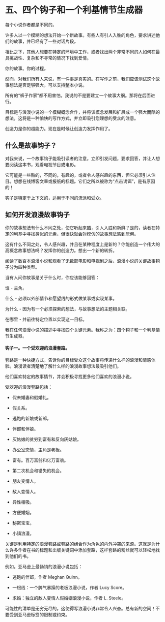 # 五、四个钩子和一个利基情节生成器

每个小说作者都是不同的。

许多人以一个模糊的想法开始一个新故事。有些人有引人入胜的角色，要求讲述他们的故事，并已经有了一些对话片段。

相比之下，其他人想要在特定的环境中工作，或者找出两个非常不同的人如何在最具挑战性、复杂和不寻常的情况下找到爱情。

你的故事。你的过程。

然而，对我们所有人来说，有一件事是真实的。在写作之前，我们应该测试这个故事想法是否足够强大，可以支持整本小说。

所有的“裤子作家”都不用害怕。我说的不是要建立一个故事大纲。那将在后面进行。

目标是与浪漫小说的一个模糊概念合作，并将该概念发展和扩展成一个强大而酷的想法，这将是一种愉快的写作方式，并立即吸引您理想的受众的注意。

创造力是你的超能力。现在是时候让创造力发挥作用了。

## 什么是故事钩子？

对我来说，一个故事钩子能吸引读者的注意，立即引发问题，要求回答，并让人想要阅读这本书，观看电视节目或电影。

它可能是一些酷的，不同的，有趣的，或者令人感兴趣的东西，但它必须引人注目。想想在线博客文章或报纸的标题。它们之所以被称为“点击诱饵”，是有原因的！

钩子是特定于上下文的，适用于不同的流派和受众。

## 如何开发浪漫故事钩子

你的故事想法有什么不同之处，使它听起来酷，引人入胜和新鲜？是的，读者在特定的利基中寻找类似的元素，但很快就会对模仿的故事想法感到厌倦。

这有什么不同之处，令人感兴趣，并且在某种程度上是新的？你能创造一个伟大的高概念故事想法吗？发挥你的创造力。想出一个新的转折。

阅读了数百本浪漫小说和观看了无数部电影和电视剧之后，浪漫小说的关键故事钩子分为四种类型。

当有人问你故事是关于什么时，你应该能够回答：

谁 - 主角。

什么 - 必须以外部情节和愿望线的形式做某事或实现某事。

为什么 - 因为有一个必须探索的想法，与故事想法的主题相关联。

在哪里 - 并前往特定位置以实现这一目标。

我在任何浪漫小说的描述中寻找四个关键元素。我称之为：四个钩子和一个利基情节生成器。

#### 钩子一。一个受欢迎的浪漫套路。

套路是一种快捷方式，告诉你的目标受众这个故事将传递什么样的浪漫和情感体验。浪漫读者清楚地了解什么样的浪漫故事想法最吸引他们。

他们喜欢特定的故事情节，并会积极寻找更多他们喜欢的浪漫小说。

受欢迎的浪漫套路包括：

+   假未婚妻和假婚礼。

+   假关系。

+   逃跑的新娘或新郎。

+   伴郎和伴娘。

+   灰姑娘的贫穷到富有和反向灰姑娘。

+   办公室恋情，主角是老板。

+   富有。百万富翁和亿万富翁。

+   第二次机会和错失的机会。

+   朋友变情人。

+   敌人变情人。

+   异性相吸。

+   方便婚姻。

+   秘密宝宝。

+   小镇浪漫。

关键是利用特定的浪漫套路或套路的组合作为角色的内外冲突的来源。这就是为什么许多作者在书的标题和出版关键词中添加套路，这样套路的粉丝就可以轻松地找到他们的书。

例如。亚马逊上最畅销的浪漫小说包括：

+   逃跑的伴郎，作者 Meghan Quinn。

+   一根线：一个脾气暴躁的老板浪漫小说，作者 Lucy Score。

+   求婚：独立的敌人变情人假婚姻浪漫小说，作者 L. Steele。

可能性的清单是无穷无尽的，这使得写浪漫小说非常令人兴奋。总有新的空间！不要受到亚马逊标签的限制或约束。
